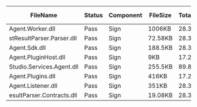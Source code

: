 ﻿ | FileName                  | Status | Component | FileSize | TotalTime(sec) | Upload(sec) | Submit(sec) | SignWait(sec) | Retry Count | 
 |---------------------------|--------|-----------|----------|----------------|-------------|-------------|---------------|-------------|
 | Agent.Worker.dll          | Pass   | Sign      | 1006KB   | 28.34          | 0.94        | 1.9         | 25.43         | 0           | 
 | stResultParser.Parser.dll | Pass   | Sign      | 72.58KB  | 28.34          | 0.65        | 0.55        | 25.43         | 0           | 
 | Agent.Sdk.dll             | Pass   | Sign      | 188.5KB  | 28.34          | 0.72        | 1           | 25.43         | 0           | 
 | Agent.PluginHost.dll      | Pass   | Sign      | 9KB      | 17.21          | 0.52        | 0.81        | 14.29         | 0           | 
 | Studio.Services.Agent.dll | Pass   | Sign      | 255.5KB  | 89.82          | 0.78        | 0.78        | 86.91         | 0           | 
 | Agent.Plugins.dll         | Pass   | Sign      | 416KB    | 17.21          | 0.84        | 0.98        | 14.29         | 0           | 
 | Agent.Listener.dll        | Pass   | Sign      | 351KB    | 28.34          | 0.78        | 0.51        | 25.43         | 0           | 
 | esultParser.Contracts.dll | Pass   | Sign      | 19.08KB  | 28.34          | 0.58        | 1.75        | 25.43         | 0           | 

